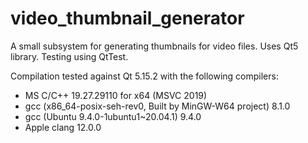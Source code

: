 # video_thumbnail_generator
A small subsystem for generating thumbnails for video files.
Uses Qt5 library. Testing using QtTest.

Compilation tested against Qt 5.15.2 with the following compilers:
- MS C/C++ 19.27.29110 for x64 (MSVC 2019)
- gcc (x86_64-posix-seh-rev0, Built by MinGW-W64 project) 8.1.0
- gcc (Ubuntu 9.4.0-1ubuntu1~20.04.1) 9.4.0
- Apple clang 12.0.0
